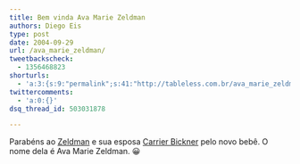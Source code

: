 ```yaml
---
title: Bem vinda Ava Marie Zeldman
authors: Diego Eis
type: post
date: 2004-09-29
url: /ava_marie_zeldman/
tweetbackscheck:
  - 1356468823
shorturls:
  - 'a:3:{s:9:"permalink";s:41:"http://tableless.com.br/ava_marie_zeldman";s:7:"tinyurl";s:26:"http://tinyurl.com/3q5cf2e";s:4:"isgd";s:19:"http://is.gd/2FrTjd";}'
twittercomments:
  - 'a:0:{}'
dsq_thread_id: 503031878

---
```

Parabéns ao [Zeldman][1] e sua esposa [Carrier Bickner][2] pelo novo bebê. O nome dela é Ava Marie Zeldman. 😀

 [1]: http://www.zeldman.com/
 [2]: http://www.roguelibrarian.com/index.html